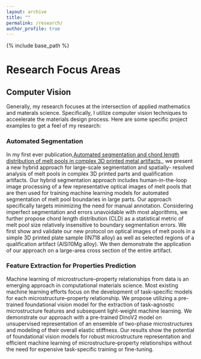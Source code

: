 ```yaml
---
layout: archive
title: ""
permalink: /research/
author_profile: true
---
```


{% include base_path %}

# Research Focus Areas

## Computer Vision
Generally, my research focuses at the intersection of applied mathematics and materals science. Specifically, I utilize computer vision techniques to acceelerate the materials design process. Here are some specific project examples to get a feel of my research:

### Automated Segmentation
In my first ever publication,[Automated segmentation and chord length distribution of melt pools in complex 3D printed metal artifacts,](https://link.springer.com/article/10.1007/s40192-023-00329-z), we present a new hybrid approach for large-scale segmentation and spatially- resolved analysis of melt pools in complex 3D printed parts and qualification artifacts. Our hybrid segmentation approach includes human-in-the-loop image processing of a few representative optical images of melt pools that are then used for training machine learning models for automated segmentation of melt pool boundaries in large parts. Our approach specifically targets minimizing the need for manual annotation. Considering imperfect segmentation and errors unavoidable with most algorithms, we further propose chord length distribution (CLD) as a statistical metric of melt pool size relatively insensitive to boundary segmentation errors. We first show and validate our new protocol on optical images of melt pools in a simple 3D printed plate sample (IN718 alloy) as well as selected regions of a qualification artifact (AlSi10Mg alloy). We then demonstrate the application of our approach on a large-area cross section of the entire artifact.

### Feature Extraction for Properties Prediction 
Machine learning of microstructure–property relationships from data is an emerging approach in computational materials science. Most existing machine learning efforts focus on the development of task-specific models for each microstructure–property relationship. We propose utilizing a pre-trained foundational vision model for the extraction of task-agnostic microstructure features and subsequent light-weight machine learning. We demonstrate our approach with a pre-trained DinoV2 model on unsupervised representation of an ensemble of two-phase microstructures and modeling of their overall elastic stiffness. Our results show the potential of foundational vision models for robust microstructure representation and efficient machine learning of microstructure–property relationships without the need for expensive task-specific training or fine-tuning.




